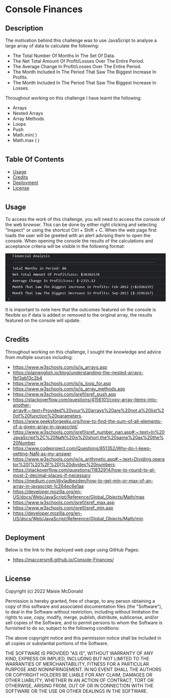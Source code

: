 # Console Finances

## Description
The motivation behind this challenge was to use JavaScript to analyse a large array of data to calculate the following:
- The Total Number Of Months In The Set Of Data.
- The Net Total Amount Of Profit/Losses Over The Entire Period.
- The Average Change In Profit/Losses Over The Entire Period.
- The Month Included In The Period That Saw The Biggest Increase In Profits.
- The Month Included In The Period That Saw The Biggest Increase In Losses.

Throughout working on this challenge I have learnt the following:
- Arrays
- Nested Arrays
- Array Methods
- Loops
- Push
- Math.min( )
- Math.max ( )
#

## Table Of Contents
- [Usage](#usage)
- [Credits](#credits)
- [Deployment](#deployment)
- [License](#license)

#
## Usage
To access the work of this challenge, you will need to access the console of the web browser. This can be done by either right clicking and selecting "Inspect" or using the shortcut Ctrl + Shift + C. When the web page first loads the user will be greeted with an alert advising them to open the console. When opening the console the results of the calculations and acceptance criteria will be visible in the following format:

![alt text](./README-Imagery/Console-Screenshot.png)

It is important to note here that the outcomes featured on the console is flexible so if data is added or removed to the original array, the results featured on the console will update.

#

## Credits
Throughout working on this challenge, I sought the knowledge and advice from multiple sources including:
- https://www.w3schools.com/js/js_arrays.asp
- https://plainenglish.io/blog/understanding-the-nested-arrays-fbf3ab13c2b4
- https://www.w3schools.com/js/js_loop_for.asp
- https://www.w3schools.com/js/js_array_methods.asp
- https://www.w3schools.com/jsref/jsref_push.asp
- https://stackoverflow.com/questions/4156101/copy-array-items-into-another-array#:~:text=Provided%20your%20arrays%20are%20not,a%20list%20of%20function%20parameters.
- https://www.geeksforgeeks.org/how-to-find-the-sum-of-all-elements-of-a-given-array-in-javascript/
- https://www.w3schools.com/jsref/jsref_number_nan.asp#:~:text=In%20JavaScript%2C%20NaN%20is%20short,the%20same%20as%20the%20Number.
- https://www.codeproject.com/Questions/851352/Why-do-I-keep-getting-NaN-as-my-answer
- https://www.w3schools.com/js/js_arithmetic.asp#:~:text=Dividing,operator%20(%20%2F%20)%20divides%20numbers.
- https://stackoverflow.com/questions/11832914/how-to-round-to-at-most-2-decimal-places-if-necessary
- https://medium.com/@vladbezden/how-to-get-min-or-max-of-an-array-in-javascript-1c264ec6e1aa
- https://developer.mozilla.org/en-US/docs/Web/JavaScript/Reference/Global_Objects/Math/max
- https://www.w3schools.com/jsref/jsref_max.asp
- https://www.w3schools.com/jsref/jsref_min.asp
- https://developer.mozilla.org/en-US/docs/Web/JavaScript/Reference/Global_Objects/Math/min

#
## Deployment
Below is the link to the deployed web page using GitHub Pages:
- https://maccersm8.github.io/Console-Finances/

#
## License
Copyright (c) 2022 Maisie McDonald

Permission is hereby granted, free of charge, to any person obtaining a copy
of this software and associated documentation files (the "Software"), to deal
in the Software without restriction, including without limitation the rights
to use, copy, modify, merge, publish, distribute, sublicense, and/or sell
copies of the Software, and to permit persons to whom the Software is
furnished to do so, subject to the following conditions:

The above copyright notice and this permission notice shall be included in all
copies or substantial portions of the Software.

THE SOFTWARE IS PROVIDED "AS IS", WITHOUT WARRANTY OF ANY KIND, EXPRESS OR
IMPLIED, INCLUDING BUT NOT LIMITED TO THE WARRANTIES OF MERCHANTABILITY,
FITNESS FOR A PARTICULAR PURPOSE AND NONINFRINGEMENT. IN NO EVENT SHALL THE
AUTHORS OR COPYRIGHT HOLDERS BE LIABLE FOR ANY CLAIM, DAMAGES OR OTHER
LIABILITY, WHETHER IN AN ACTION OF CONTRACT, TORT OR OTHERWISE, ARISING FROM,
OUT OF OR IN CONNECTION WITH THE SOFTWARE OR THE USE OR OTHER DEALINGS IN THE
SOFTWARE.